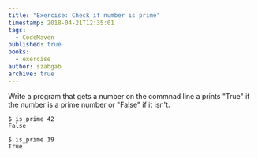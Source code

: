 ```yaml
---
title: "Exercise: Check if number is prime"
timestamp: 2018-04-21T12:35:01
tags:
  - CodeMaven
published: true
books:
  - exercise
author: szabgab
archive: true
---
```



Write a program that gets a number on the commnad line a prints "True" if the number is a prime number or "False" if it isn't.


```
$ is_prime 42
False

$ is_prime 19
True
```
